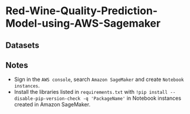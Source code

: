 # Red-Wine-Quality-Prediction-Model-using-AWS-Sagemaker
## Datasets
## Notes
- Sign in the ```AWS console```, search ```Amazon SageMaker``` and create ```Notebook instances```.
- Install the libraries listed in ```requirements.txt``` with ```!pip install --disable-pip-version-check -q 'PackageName'``` in Notebook instances created in Amazon SageMaker.  
